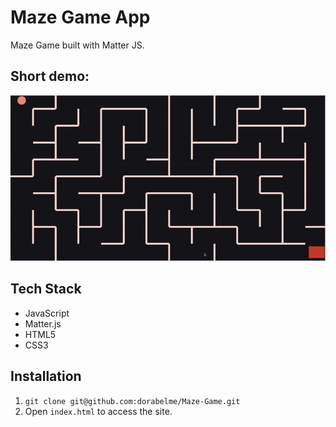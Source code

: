 # Maze Game App

Maze Game built with Matter JS.

## Short demo:

<p align ="center">
<img src="./maze_mov.gif" alt="Maze Game example">
</p>

## Tech Stack

- JavaScript
- Matter.js
- HTML5
- CSS3

## Installation

1. `git clone git@github.com:dorabelme/Maze-Game.git`
2. Open `index.html` to access the site.
